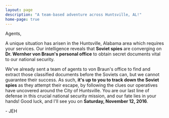 ```yaml
---
layout: page
description: "A team-based adventure across Huntsville, AL!"
home-page: true
---
```


Agents,

A unique situation has arisen in the Huntsville, Alabama area which
requires your services. Our intelligence reveals that **Soviet spies**
are converging on **Dr. Wernher von Braun's personal office** to obtain
secret documents vital to our national security.

We've already sent a team of agents to von Braun's office to find and extract
those classified documents before the Soviets can, but we cannot
guarantee their success. As such, **it's up to you to track down the Soviet
spies** as they attempt their escape, by following the clues
our operatives have uncovered around the City of Huntsville. You are our
last line of defense in this crucial national security mission,
and our fate lies in your hands! Good luck, and I'll see you on
**Saturday, November 12, 2016**.

\- JEH
